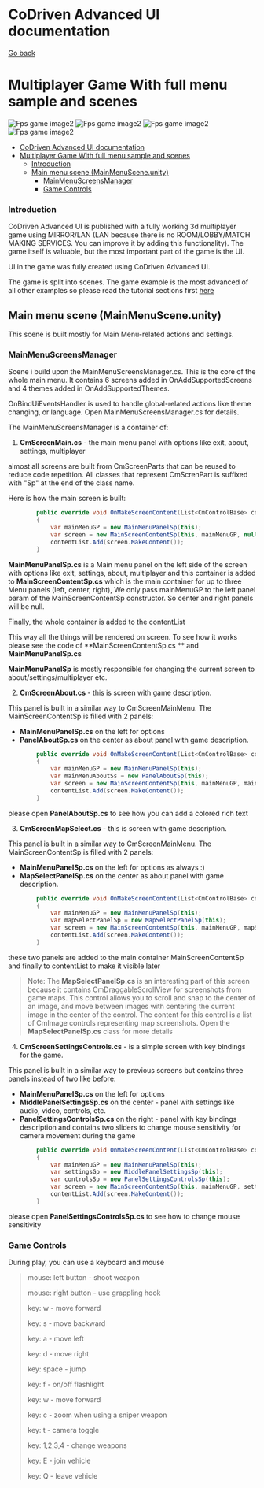 ﻿# CoDriven Advanced UI documentation


[Go back](index.md)

# Multiplayer Game With full menu sample and scenes

![Fps game image2](images/features/multiplayer_fps_screen1.png)
![Fps game image2](images/features/multiplayer_fps_screen2.png)
![Fps game image2](images/features/multiplayer_fps_screen3.png)
![Fps game image2](images/features/multiplayer_fps_screen4.png)

<!-- TOC -->
* [CoDriven Advanced UI documentation](#codriven-advanced-ui-documentation)
* [Multiplayer Game With full menu sample and scenes](#multiplayer-game-with-full-menu-sample-and-scenes)
    * [Introduction](#introduction)
  * [Main menu scene (MainMenuScene.unity)](#main-menu-scene-mainmenusceneunity)
    * [MainMenuScreensManager](#mainmenuscreensmanager)
    * [Game Controls](#game-controls)
<!-- TOC -->

### Introduction

CoDriven Advanced UI is published with a fully working 3d multiplayer game using MIRROR/LAN (LAN because there is no
ROOM/LOBBY/MATCH MAKING SERVICES. You can improve it by adding this functionality). The game itself is valuable, but the
most important part of the game is the UI.

UI in the game was fully created using CoDriven Advanced UI.

The game is split into scenes. The game example is the most advanced of all other examples so please read the tutorial
sections first [here](tutorials/tutorials.md)

## Main menu scene (MainMenuScene.unity)

This scene is built mostly for Main Menu-related actions and settings.

### MainMenuScreensManager

Scene i build upon the MainMenuScreensManager.cs. This is the core of the whole main menu.
It contains 6 screens added in OnAddSupportedScreens and 4 themes added in OnAddSupportedThemes.

OnBindUiEventsHandler is used to handle global-related actions like theme changing, or language. Open
MainMenuScreensManager.cs for details.

The MainMenuScreensManager is a container of:

1. **CmScreenMain.cs** - the main menu panel with options like exit, about, settings, multiplayer

almost all screens are built from CmScreenParts that can be reused to reduce code repetition. All classes that represent
CmScrenPart is suffixed with "Sp" at the end of the class name.

Here is how the main screen is built:

~~~csharp
        public override void OnMakeScreenContent(List<CmControlBase> contentList)
        {
            var mainMenuGP = new MainMenuPanelSp(this);
            var screen = new MainScreenContentSp(this, mainMenuGP, null, null);
            contentList.Add(screen.MakeContent());
        }
~~~

**MainMenuPanelSp.cs** is a Main menu panel on the left side of the screen with options like exit, settings, about,
multiplayer
and this container is added to **MainScreenContentSp.cs** which is the main container for up to three Menu panels (left,
center, right),
We only pass mainMenuGP to the left panel param of the MainScreenContentSp constructor. So center and right panels will be
null.

Finally, the whole container is added to the contentList

This way all the things will be rendered on screen. To see how it works please see the code of **MainScreenContentSp.cs
** and **MainMenuPanelSp.cs**

**MainMenuPanelSp** is mostly responsible for changing the current screen to about/settings/multiplayer etc.

2. **CmScreenAbout.cs** - this is screen with game description.

This panel is built in a similar way to CmScreenMainMenu. The MainScreenContentSp is filled with 2 panels:

- **MainMenuPanelSp.cs** on the left for options
- **PanelAboutSp.cs** on the center as about panel with game description.

~~~csharp
        public override void OnMakeScreenContent(List<CmControlBase> contentList)
        {
            var mainMenuGP = new MainMenuPanelSp(this);
            var mainMenuAboutSs = new PanelAboutSp(this);
            var screen = new MainScreenContentSp(this, mainMenuGP, mainMenuAboutSs);
            contentList.Add(screen.MakeContent());
        }
~~~

please open **PanelAboutSp.cs** to see how you can add a colored rich text

3. **CmScreenMapSelect.cs** - this is screen with game description.

This panel is built in a similar way to CmScreenMainMenu. The MainScreenContentSp is filled with 2 panels:

- **MainMenuPanelSp.cs** on the left for options as always :)
- **MapSelectPanelSp.cs** on the center as about panel with game description.

~~~csharp
        public override void OnMakeScreenContent(List<CmControlBase> contentList)
        {
            var mainMenuGP = new MainMenuPanelSp(this);
            var mapSelectPanelSp = new MapSelectPanelSp(this);
            var screen = new MainScreenContentSp(this, mainMenuGP, mapSelectPanelSp, null);
            contentList.Add(screen.MakeContent());
        }
~~~

these two panels are added to the main container MainScreenContentSp and finally to contentList to make it visible later

> Note: The **MapSelectPanelSp.cs** is an interesting part of this screen because it contains CmDraggableScrollView for
> screenshots from game maps. This control allows you to scroll and snap to the center of an image, and move between images with
> centering the current image in the center of the control. The content for this control is a list of CmImage controls representing
> map screenshots.
> Open the **MapSelectPanelSp.cs** class for more details

4. **CmScreenSettingsControls.cs** - is a simple screen with key bindings for the game.

This panel is built in a similar way to previous screens but contains three panels instead of two like before:

- **MainMenuPanelSp.cs** on the left for options
- **MiddlePanelSettingsSp.cs** on the center - panel with settings like audio, video, controls, etc.
- **PanelSettingsControlsSp.cs** on the right - panel with key bindings description and contains two sliders to change
  mouse sensitivity for camera movement during the game

~~~csharp
        public override void OnMakeScreenContent(List<CmControlBase> contentList)
        {
            var mainMenuGP = new MainMenuPanelSp(this);
            var settingsGp = new MiddlePanelSettingsSp(this);
            var controlsSp = new PanelSettingsControlsSp(this);
            var screen = new MainScreenContentSp(this, mainMenuGP, settingsGp, controlsSp);
            contentList.Add(screen.MakeContent());
        }
~~~

please open **PanelSettingsControlsSp.cs** to see how to change mouse sensitivity

### Game Controls

During play, you can use a keyboard and mouse
> mouse: left button - shoot weapon
>
>mouse: right button - use grappling hook
>
>key: w - move forward
>
>key: s - move backward
> 
>key: a - move left
>
>key: d - move right
>
>key: space - jump
>
>key: f - on/off flashlight
>
>key: w - move forward
>
>key: c - zoom when using a sniper weapon
>
>key: t - camera toggle
>
>key: 1,2,3,4 - change weapons
>
>key: E - join vehicle
>
>key: Q - leave vehicle
> 
